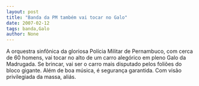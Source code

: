 ```yaml
---
layout: post
title: "Banda da PM também vai tocar no Galo"
date: 2007-02-12
tags: banda,Galo
author: None
---
```

A orquestra sinfônica da gloriosa Polícia Militar de Pernambuco, com cerca de 60 homens, vai tocar no alto de um carro alegórico em pleno Galo da Madrugada.
Se brincar, vai ser o carro mais disputado pelos foliões do bloco gigante. Além de boa música, é segurança garantida. Com visão privilegiada da massa, aliás. 